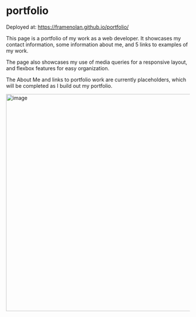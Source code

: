 # portfolio

Deployed at:  https://framenolan.github.io/portfolio/

This page is a portfolio of my work as a web developer. It showcases my contact information, some information about me, and 5 links to examples of my work.

The page also showcases my use of media queries for a responsive layout, and flexbox features for easy organization.

The About Me and links to portfolio work are currently placeholders, which will be completed as I build out my portfolio.

<img width="594" alt="image" src="https://user-images.githubusercontent.com/101062909/160530358-3ca5837c-8849-4e62-b46a-8a6f3212fd04.png">
